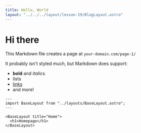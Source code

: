 ```yaml
---
title: Hello, World
layout: "../../../layout/lesson-19/BlogLayout.astro"
---
```


# Hi there

This Markdown file creates a page at `your-domain.com/page-1/`

It probably isn't styled much, but Markdown does support:

- **bold** and _italics._
- lists
- [links](https://astro.build)
- and more!

```astro
---
import BaseLayout from "../layouts/BaseLayout.astro";
---

<BaseLayout title="Home">
  <h1>Homepage</h1>
</BaseLayout>
```
